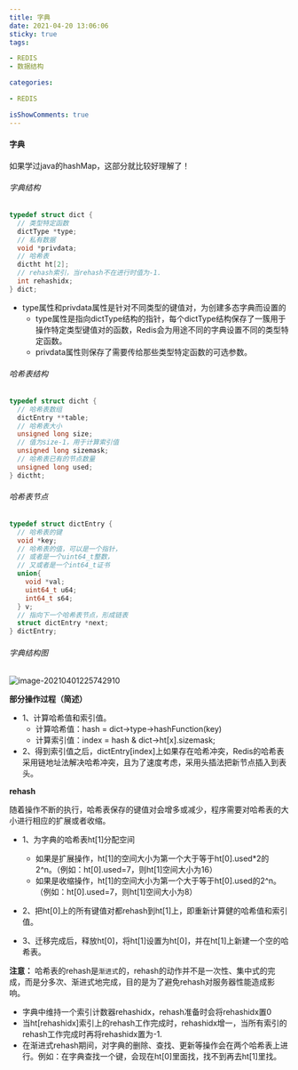 ```yaml
---
title: 字典
date: 2021-04-20 13:06:06
sticky: true
tags:

- REDIS
- 数据结构

categories:

- REDIS

isShowComments: true
---
```


#### 字典

如果学过java的hashMap，这部分就比较好理解了！

###### 字典结构

```c
typedef struct dict {
  // 类型特定函数
  dictType *type;
  // 私有数据
  void *privdata;
  // 哈希表
  dictht ht[2];
  // rehash索引，当rehash不在进行时值为-1.
  int rehashidx;
} dict;
```

- type属性和privdata属性是针对不同类型的键值对，为创建多态字典而设置的
    - type属性是指向dictType结构的指针，每个dictType结构保存了一簇用于操作特定类型键值对的函数，Redis会为用途不同的字典设置不同的类型特定函数。
    - privdata属性则保存了需要传给那些类型特定函数的可选参数。

###### 哈希表结构

```c
typedef struct dicht {
  // 哈希表数组
  dictEntry **table;
  // 哈希表大小
  unsigned long size;
  // 值为size-1，用于计算索引值
  unsigned long sizemask;
  // 哈希表已有的节点数量
  unsigned long used;
} dictht;
```

###### 哈希表节点

```c
typedef struct dictEntry {
  // 哈希表的键
  void *key;
  // 哈希表的值，可以是一个指针，
  // 或者是一个uint64_t整数，
  // 又或者是一个int64_t证书
  union{
    void *val;
    uint64_t u64;
    int64_t s64;
  } v;
  // 指向下一个哈希表节点，形成链表
  struct dictEntry *next;
} dictEntry;
```

###### 字典结构图

![image-20210401225742910](https://markdown-1301775995.cos.ap-nanjing.myqcloud.com/image-20210401225742910.png)

**部分操作过程（简述）**

- 1、计算哈希值和索引值。
    - 计算哈希值：hash = dict->type->hashFunction(key)
    - 计算索引值：index = hash & dict->ht[x].sizemask;
- 2、得到索引值之后，dictEntry[index]上如果存在哈希冲突，Redis的哈希表采用链地址法解决哈希冲突，且为了速度考虑，采用头插法把新节点插入到表头。

**rehash**

随着操作不断的执行，哈希表保存的键值对会增多或减少，程序需要对哈希表的大小进行相应的扩展或者收缩。

- 1、为字典的哈希表ht[1]分配空间
    - 如果是扩展操作，ht[1]的空间大小为第一个大于等于ht[0].used*2的2^n。（例如：ht[0].used=7，则ht[1]空间大小为16）
    - 如果是收缩操作，ht[1]的空间大小为第一个大于等于ht[0].used的2^n。（例如：ht[0].used=7，则ht[1]空间大小为8）

- 2、把ht[0]上的所有键值对都rehash到ht[1]上，即重新计算健的哈希值和索引值。
- 3、迁移完成后，释放ht[0]，将ht[1]设置为ht[0]，并在ht[1]上新建一个空的哈希表。

**注意：** 哈希表的rehash是`渐进式`的，rehash的动作并不是一次性、集中式的完成，而是分多次、渐进式地完成，目的是为了避免rehash对服务器性能造成影响。

- 字典中维持一个索引计数器rehashidx，rehash准备时会将rehashidx置0
- 当ht[rehashidx]索引上的rehash工作完成时，rehashidx增一，当所有索引的rehash工作完成时再将rehashidx置为-1.
- 在渐进式rehash期间，对字典的删除、查找、更新等操作会在两个哈希表上进行。例如：在字典查找一个键，会现在ht[0]里面找，找不到再去ht[1]里找。

